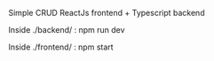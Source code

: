 Simple CRUD  ReactJs frontend + Typescript backend

Inside ./backend/ : npm run dev

Inside ./frontend/ : npm start 
